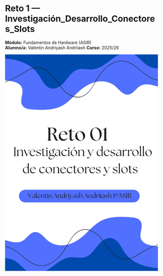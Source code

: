 
# Reto 1 — Investigación_Desarrollo_Conectores_Slots

**Módulo:** Fundamentos de Hardware (ASIR)  
**Alumno/a:** Valentin Andriyash Andriiash
**Curso:** 2025/26

![Portada](../assets/img/00-portada/portadaa.jpg "Portada")
